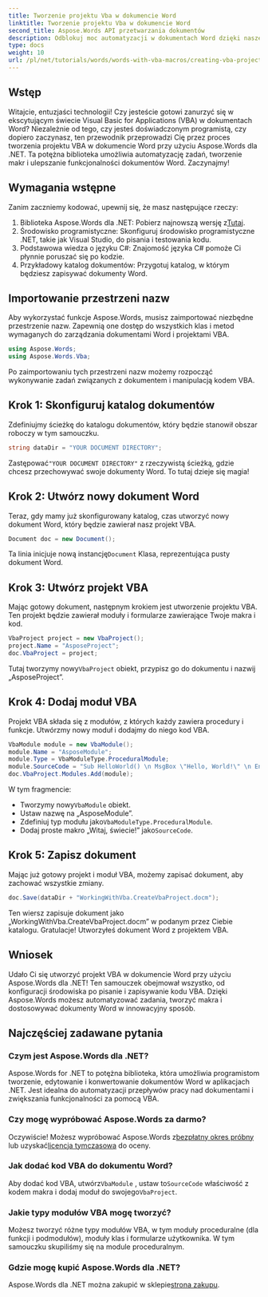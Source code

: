 ```yaml
---
title: Tworzenie projektu Vba w dokumencie Word
linktitle: Tworzenie projektu Vba w dokumencie Word
second_title: Aspose.Words API przetwarzania dokumentów
description: Odblokuj moc automatyzacji w dokumentach Word dzięki naszemu kompleksowemu przewodnikowi po tworzeniu projektów VBA przy użyciu Aspose.Words dla .NET. Ten przewodnik krok po kroku.
type: docs
weight: 10
url: /pl/net/tutorials/words/words-with-vba-macros/creating-vba-project/
---
```

## Wstęp

Witajcie, entuzjaści technologii! Czy jesteście gotowi zanurzyć się w ekscytującym świecie Visual Basic for Applications (VBA) w dokumentach Word? Niezależnie od tego, czy jesteś doświadczonym programistą, czy dopiero zaczynasz, ten przewodnik przeprowadzi Cię przez proces tworzenia projektu VBA w dokumencie Word przy użyciu Aspose.Words dla .NET. Ta potężna biblioteka umożliwia automatyzację zadań, tworzenie makr i ulepszanie funkcjonalności dokumentów Word. Zaczynajmy!

## Wymagania wstępne

Zanim zaczniemy kodować, upewnij się, że masz następujące rzeczy:

1.  Biblioteka Aspose.Words dla .NET: Pobierz najnowszą wersję z[Tutaj](https://releases.aspose.com/words/net/).
2. Środowisko programistyczne: Skonfiguruj środowisko programistyczne .NET, takie jak Visual Studio, do pisania i testowania kodu.
3. Podstawowa wiedza o języku C#: Znajomość języka C# pomoże Ci płynnie poruszać się po kodzie.
4. Przykładowy katalog dokumentów: Przygotuj katalog, w którym będziesz zapisywać dokumenty Word.

## Importowanie przestrzeni nazw

Aby wykorzystać funkcje Aspose.Words, musisz zaimportować niezbędne przestrzenie nazw. Zapewnią one dostęp do wszystkich klas i metod wymaganych do zarządzania dokumentami Word i projektami VBA.

```csharp
using Aspose.Words;
using Aspose.Words.Vba;
```

Po zaimportowaniu tych przestrzeni nazw możemy rozpocząć wykonywanie zadań związanych z dokumentem i manipulacją kodem VBA.

## Krok 1: Skonfiguruj katalog dokumentów

Zdefiniujmy ścieżkę do katalogu dokumentów, który będzie stanowił obszar roboczy w tym samouczku.

```csharp
string dataDir = "YOUR DOCUMENT DIRECTORY";
```

 Zastępować`"YOUR DOCUMENT DIRECTORY"` z rzeczywistą ścieżką, gdzie chcesz przechowywać swoje dokumenty Word. To tutaj dzieje się magia!

## Krok 2: Utwórz nowy dokument Word

Teraz, gdy mamy już skonfigurowany katalog, czas utworzyć nowy dokument Word, który będzie zawierał nasz projekt VBA.

```csharp
Document doc = new Document();
```

 Ta linia inicjuje nową instancję`Document` Klasa, reprezentująca pusty dokument Word.

## Krok 3: Utwórz projekt VBA

Mając gotowy dokument, następnym krokiem jest utworzenie projektu VBA. Ten projekt będzie zawierał moduły i formularze zawierające Twoje makra i kod.

```csharp
VbaProject project = new VbaProject();
project.Name = "AsposeProject";
doc.VbaProject = project;
```

 Tutaj tworzymy nowy`VbaProject` obiekt, przypisz go do dokumentu i nazwij „AsposeProject”.

## Krok 4: Dodaj moduł VBA

Projekt VBA składa się z modułów, z których każdy zawiera procedury i funkcje. Utwórzmy nowy moduł i dodajmy do niego kod VBA.

```csharp
VbaModule module = new VbaModule();
module.Name = "AsposeModule";
module.Type = VbaModuleType.ProceduralModule;
module.SourceCode = "Sub HelloWorld() \n MsgBox \"Hello, World!\" \n End Sub";
doc.VbaProject.Modules.Add(module);
```

W tym fragmencie:
-  Tworzymy nowy`VbaModule` obiekt.
- Ustaw nazwę na „AsposeModule”.
-  Zdefiniuj typ modułu jako`VbaModuleType.ProceduralModule`.
-  Dodaj proste makro „Witaj, świecie!” jako`SourceCode`.

## Krok 5: Zapisz dokument

Mając już gotowy projekt i moduł VBA, możemy zapisać dokument, aby zachować wszystkie zmiany.

```csharp
doc.Save(dataDir + "WorkingWithVba.CreateVbaProject.docm");
```

Ten wiersz zapisuje dokument jako „WorkingWithVba.CreateVbaProject.docm” w podanym przez Ciebie katalogu. Gratulacje! Utworzyłeś dokument Word z projektem VBA.

## Wniosek

Udało Ci się utworzyć projekt VBA w dokumencie Word przy użyciu Aspose.Words dla .NET! Ten samouczek obejmował wszystko, od konfiguracji środowiska po pisanie i zapisywanie kodu VBA. Dzięki Aspose.Words możesz automatyzować zadania, tworzyć makra i dostosowywać dokumenty Word w innowacyjny sposób.

## Najczęściej zadawane pytania

### Czym jest Aspose.Words dla .NET?
Aspose.Words for .NET to potężna biblioteka, która umożliwia programistom tworzenie, edytowanie i konwertowanie dokumentów Word w aplikacjach .NET. Jest idealna do automatyzacji przepływów pracy nad dokumentami i zwiększania funkcjonalności za pomocą VBA.

### Czy mogę wypróbować Aspose.Words za darmo?
 Oczywiście! Możesz wypróbować Aspose.Words z[bezpłatny okres próbny](https://releases.aspose.com/) lub uzyskać[licencja tymczasowa](https://purchase.aspose.com/temporary-license/) do oceny.

### Jak dodać kod VBA do dokumentu Word?
 Aby dodać kod VBA, utwórz`VbaModule` , ustaw to`SourceCode` właściwość z kodem makra i dodaj moduł do swojego`VbaProject`.

### Jakie typy modułów VBA mogę tworzyć?
Możesz tworzyć różne typy modułów VBA, w tym moduły proceduralne (dla funkcji i podmodułów), moduły klas i formularze użytkownika. W tym samouczku skupiliśmy się na module proceduralnym.

### Gdzie mogę kupić Aspose.Words dla .NET?
 Aspose.Words dla .NET można zakupić w sklepie[strona zakupu](https://purchase.aspose.com/buy).